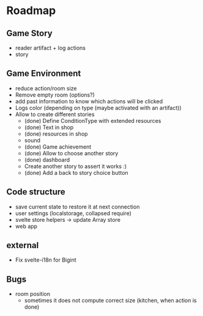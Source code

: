 # Roadmap

## Game Story
* reader artifact + log actions
* story

## Game Environment
* reduce action/room size
* Remove empty room (options?)
* add past information to know which actions will be clicked
* Logs color (depending on type (maybe activated with an artifact))
* Allow to create different stories
    * (done) Define ConditionType with extended resources
    * (done) Text in shop
    * (done) resources in shop
    * sound
    * (done) Game achievement
    * (done) Allow to choose another story
    * (done) dashboard
    * Create another story to assert it works :)
    * (done) Add a back to story choice button

## Code structure
* save current state to restore it at next connection
* user settings (localstorage, collapsed require)
* svelte store helpers → update Array store
* web app

## external
* Fix svelte-i18n for Bigint

## Bugs

* room position
    * sometimes it does not compute correct size (kitchen, when action is done)
